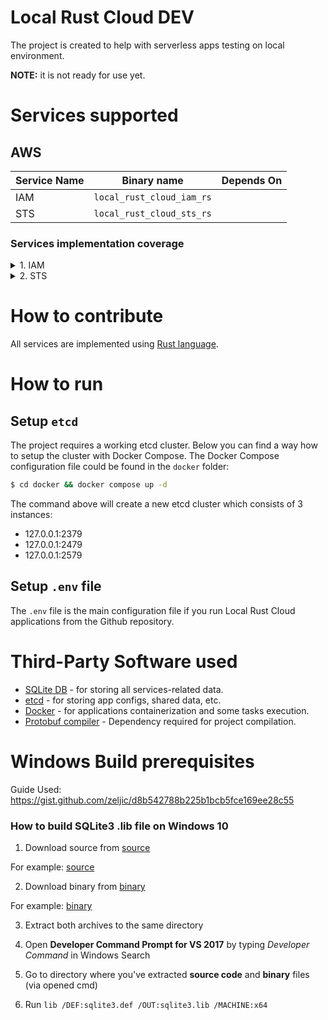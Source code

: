 # Local Rust Cloud DEV

The project is created to help with serverless apps testing on local environment.

**NOTE:** it is not ready for use yet.

# Services supported

## AWS

| Service Name | Binary name               | Depends On |
|--------------|---------------------------|------------|
| IAM          | `local_rust_cloud_iam_rs` |            |
| STS          | `local_rust_cloud_sts_rs` |            |

### Services implementation coverage

<details>
<summary>1. IAM</summary>

- [X] add_client_id_to_open_id_connect_provider
- [X] add_role_to_instance_profile
- [X] add_user_to_group
- [X] attach_group_policy
- [X] attach_role_policy
- [X] attach_user_policy
- [ ] change_password
- [ ] create_access_key
- [ ] create_account_alias
- [X] create_group
- [X] create_instance_profile
- [X] create_login_profile
- [X] create_open_id_connect_provider
- [X] create_policy
- [X] create_policy_version
- [X] create_role
- [X] create_saml_provider
- [ ] create_service_linked_role
- [ ] create_service_specific_credential
- [X] create_user
- [X] create_virtual_mfa_device
- [X] deactivate_mfa_device
- [ ] delete_access_key
- [ ] delete_account_alias
- [ ] delete_account_password_policy
- [ ] delete_group
- [ ] delete_group_policy
- [ ] delete_instance_profile
- [ ] delete_login_profile
- [ ] delete_open_id_connect_provider
- [ ] delete_policy
- [ ] delete_policy_version
- [ ] delete_role
- [ ] delete_role_permissions_boundary
- [ ] delete_role_policy
- [ ] delete_saml_provider
- [ ] delete_server_certificate
- [ ] delete_service_linked_role
- [ ] delete_service_specific_credential
- [ ] delete_signing_certificate
- [ ] delete_ssh_public_key
- [ ] delete_user
- [X] delete_user_permissions_boundary
- [ ] delete_user_policy
- [ ] delete_virtual_mfa_device
- [ ] detach_group_policy
- [ ] detach_role_policy
- [ ] detach_user_policy
- [X] enable_mfa_device
- [ ] generate_credential_report
- [ ] generate_organizations_access_report
- [ ] generate_service_last_accessed_details
- [ ] get_access_key_last_used
- [ ] get_account_authorization_details
- [ ] get_account_password_policy
- [ ] get_account_summary
- [ ] get_context_keys_for_custom_policy
- [ ] get_context_keys_for_principal_policy
- [ ] get_credential_report
- [X] get_group
- [X] get_group_policy
- [ ] get_instance_profile
- [ ] get_login_profile
- [X] get_mfa_device
- [ ] get_open_id_connect_provider
- [ ] get_organizations_access_report
- [X] get_policy
- [X] get_policy_version
- [X] get_role
- [X] get_role_policy
- [X] get_saml_provider
- [ ] get_server_certificate
- [ ] get_service_last_accessed_details
- [ ] get_service_last_accessed_details_with_entities
- [ ] get_service_linked_role_deletion_status
- [ ] get_ssh_public_key
- [ ] get_user
- [X] get_user_policy
- [ ] list_access_keys
- [ ] list_account_aliases
- [ ] list_attached_group_policies
- [ ] list_attached_role_policies
- [ ] list_attached_user_policies
- [ ] list_entities_for_policy
- [X] list_group_policies
- [X] list_groups
- [X] list_groups_for_user
- [X] list_instance_profile_tags
- [X] list_instance_profiles
- [ ] list_instance_profiles_for_role
- [X] list_mfa_device_tags
- [ ] list_mfa_devices
- [X] list_open_id_connect_provider_tags
- [ ] list_open_id_connect_providers
- [X] list_policies
- [ ] list_policies_granting_service_access
- [X] list_policy_tags
- [X] list_policy_versions
- [X] list_role_policies
- [X] list_role_tags
- [X] list_roles
- [X] list_saml_provider_tags
- [X] list_saml_providers
- [X] list_server_certificate_tags
- [ ] list_server_certificates
- [ ] list_service_specific_credentials
- [ ] list_signing_certificates
- [ ] list_ssh_public_keys
- [X] list_user_policies
- [X] list_user_tags
- [X] list_users
- [X] list_virtual_mfa_devices
- [X] put_group_policy
- [X] put_role_permissions_boundary
- [X] put_role_policy
- [X] put_user_permissions_boundary
- [X] put_user_policy
- [ ] remove_client_id_from_open_id_connect_provider
- [ ] remove_role_from_instance_profile
- [ ] remove_user_from_group
- [ ] reset_service_specific_credential
- [ ] resync_mfa_device
- [ ] set_default_policy_version
- [ ] set_security_token_service_preferences
- [ ] simulate_custom_policy
- [ ] simulate_principal_policy
- [X] tag_instance_profile
- [X] tag_mfa_device
- [X] tag_open_id_connect_provider
- [X] tag_policy
- [X] tag_role
- [X] tag_saml_provider
- [X] tag_server_certificate
- [X] tag_user
- [X] untag_instance_profile
- [X] untag_mfa_device
- [X] untag_open_id_connect_provider
- [X] untag_policy
- [X] untag_role
- [X] untag_saml_provider
- [X] untag_server_certificate
- [X] untag_user
- [ ] update_access_key
- [ ] update_account_password_policy
- [ ] update_assume_role_policy
- [X] update_group
- [ ] update_login_profile
- [ ] update_open_id_connect_provider_thumbprint
- [ ] update_role
- [ ] update_role_description
- [X] update_saml_provider
- [ ] update_server_certificate
- [ ] update_service_specific_credential
- [X] update_signing_certificate
- [X] update_ssh_public_key
- [X] update_user
- [X] upload_server_certificate
- [X] upload_signing_certificate
- [X] upload_ssh_public_key

</details>

<details>
<summary>2. STS</summary>

- [X] assume_role
- [ ] assume_role_with_saml
- [ ] assume_role_with_web_identity
- [ ] get_access_key_info
- [ ] get_caller_identity
- [ ] get_federation_token
- [ ] get_session_token

</details>

# How to contribute

All services are implemented using [Rust language](https://www.rust-lang.org/).

# How to run

## Setup `etcd`

The project requires a working etcd cluster. Below you can find a way how to setup the cluster with Docker Compose. The
Docker Compose configuration file could be found in the `docker` folder:

```bash
$ cd docker && docker compose up -d
```

The command above will create a new etcd cluster which consists of 3 instances:

- 127.0.0.1:2379
- 127.0.0.1:2479
- 127.0.0.1:2579

## Setup `.env` file

The `.env` file is the main configuration file if you run Local Rust Cloud applications from the Github repository.

# Third-Party Software used

- [SQLite DB](https://www.sqlite.org/index.html) - for storing all services-related data.
- [etcd](https://etcd.io/) - for storing app configs, shared data, etc.
- [Docker](https://www.docker.com) - for applications containerization and some tasks execution.
- [Protobuf compiler](https://grpc.io/docs/protoc-installation/) - Dependency required for project compilation.

# Windows Build prerequisites

Guide Used: https://gist.github.com/zeljic/d8b542788b225b1bcb5fce169ee28c55

### How to build SQLite3 .lib file on Windows 10

1. Download source from [source](https://www.sqlite.org/download.html)

For example: [source](https://www.sqlite.org/2022/sqlite-amalgamation-3390300.zip)

2. Download binary from [binary](https://www.sqlite.org/download.html)

For example: [binary](https://www.sqlite.org/2022/sqlite-dll-win64-x64-3390300.zip)

3. Extract both archives to the same directory

4. Open **Developer Command Prompt for VS 2017** by typing *Developer Command* in Windows Search

5. Go to directory where you've extracted **source code** and **binary** files (via opened cmd)
6. Run
   ```lib /DEF:sqlite3.def /OUT:sqlite3.lib /MACHINE:x64```

